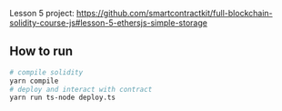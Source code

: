 Lesson 5 project: https://github.com/smartcontractkit/full-blockchain-solidity-course-js#lesson-5-ethersjs-simple-storage

## How to run

```bash
# compile solidity
yarn compile
# deploy and interact with contract
yarn run ts-node deploy.ts
```